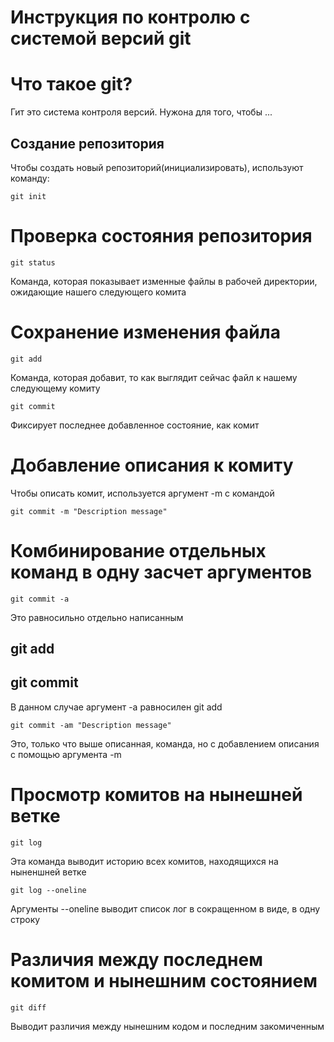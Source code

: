 # **Инструкция по контролю с системой версий git**

# Что такое git?

Гит это система контроля версий. Нужона для того, чтобы ...

## Создание репозитория

Чтобы создать новый репозиторий(инициализировать), используют команду:

    git init

# Проверка состояния репозитория

    git status

Команда, которая показывает изменные файлы в рабочей директории, ожидающие нашего следующего комита

# Сохранение изменения файла 

    git add

Команда, которая добавит, то как выглядит сейчас файл к нашему следующему комиту

    git commit

Фиксирует последнее добавленное состояние, как комит

# Добавление описания к комиту

Чтобы описать комит, используется аргумент -m
с командой

    git commit -m "Description message"

# Комбинирование отдельных команд в одну засчет аргументов

    git commit -a

Это равносильно отдельно написанным 

## git add

## git commit

В данном случае аргумент -a равносилен git add

    git commit -am "Description message"

Это, только что выше описанная, команда, но с добавлением описания с помощью аргумента -m

# Просмотр комитов на нынешней ветке

    git log

Эта команда выводит историю всех комитов, находящихся на ныненшней ветке

    git log --oneline

Аргументы --oneline выводит список лог в сокращенном в виде, в одну строку

# Различия между последнем комитом и нынешним состоянием

    git diff

Выводит различия между нынешним кодом и последним закомиченным

